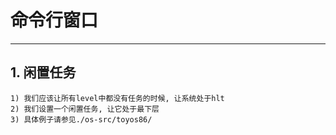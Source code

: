 # **命令行窗口** #
***


## **1. 闲置任务** ##
    1) 我们应该让所有level中都没有任务的时候, 让系统处于hlt 
    2) 我们设置一个闲置任务, 让它处于最下层
    3) 具体例子请参见./os-src/toyos86/
